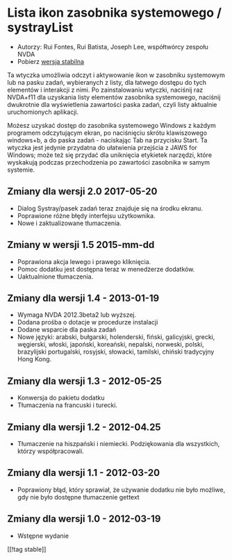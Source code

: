# Lista ikon zasobnika systemowego / systrayList #

*   Autorzy: Rui Fontes, Rui Batista, Joseph Lee, współtwórcy zespołu NVDA
*   Pobierz [wersja stabilna][1]

Ta wtyczka umożliwia odczyt i aktywowanie ikon w zasobniku systemowym lub na
pasku zadań, wybieranych z listy, dla łatwego dostępu do tych elementów i
interakcji z nimi. Po zainstalowaniu wtyczki, naciśnij raz NVDA+f11 dla
uzyskania listy elementów zasobnika systemowego, naciśnij dwukrotnie dla
wyświetlenia zawartości paska zadań, czyli listy aktualnie uruchomionych
aplikacji.

Możesz uzyskać dostęp do zasobnika systemowego Windows z każdym programem
odczytującym ekran, po naciśnięciu skrótu klawiszowego windows+b, a do paska
zadań - naciskając Tab na przycisku Start. Ta wtyczka jest jedynie przydatna
do ułatwienia przejścia z JAWS for Windows; może też się przydać dla
uniknięcia etykietek narzędzi, które wyskakują podczas przechodzenia po
zawartości zasobnika w samym systemie.

## Zmiany dla wersji 2.0 2017-05-20 ##

* Dialog Systray/pasek zadań teraz znajduje się na środku ekranu.
* Poprawione różne błędy interfejsu użytkownika.
* Nowe i zaktualizowane tłumaczenia.

## Zmiany w wersji 1.5 2015-mm-dd ##

* Poprawiona akcja lewego i prawego kliknięcia.
* Pomoc dodatku jest dostępna teraz w menedżerze dodatków.
* Uaktualnione tłumaczenia.

## Zmiany dla wersji 1.4 - 2013-01-19 ##

* Wymaga NVDA 2012.3beta2 lub wyższej.
* Dodana prośba o dotacje w procedurze instalacji
* Dodane wsparcie dla paska zadań
* Nowe języki: arabski, bułgarski, holenderski, fiński, galicyjski, grecki,
  węgierski, włoski, japoński, koreański, nepalski, norweski, polski,
  brazylijski portugalski, rosyjski, słowacki, tamilski, chiński tradycyjny
  Hong Kong.

## Zmiany dla wersji 1.3 - 2012-05-25 ##

* Konwersja do pakietu dodatku
* Tłumaczenia na francuski i turecki.

## Zmiany dla wersji 1.2 - 2012-04.25 ##

* Tłumaczenie na hiszpański i niemiecki. Podziękowania dla wszystkich,
  którzy współpracowali.

## Zmiany dla wersji 1.1 - 2012-03-20 ##

* Poprawiony błąd, który sprawiał, że używanie dodatku nie było możliwe, gdy
  nie było dostępne tłumaczenie gettext 

## Zmiany dla wersji 1.0 - 2012-03-19 ##

* Wstępne wydanie

[[!tag stable]]

[1]: https://addons.nvda-project.org/files/get.php?file=st
